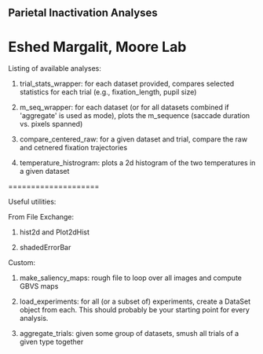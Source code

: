 ## Parietal Inactivation Analyses
# Eshed Margalit, Moore Lab

Listing of available analyses:

1. trial_stats_wrapper: for each dataset provided, compares selected statistics for each trial (e.g., fixation_length, pupil size)

2. m_seq_wrapper: for each dataset (or for all datasets combined if 'aggregate' is used as mode), plots the m_sequence (saccade duration vs. pixels spanned)

3. compare_centered_raw: for a given dataset and trial, compare the raw and cetnered fixation trajectories

4. temperature_histrogram: plots a 2d histogram of the two temperatures in a given dataset

====================

Useful utilities:

From File Exchange:

1. hist2d and Plot2dHist

2. shadedErrorBar

Custom:

1. make_saliency_maps: rough file to loop over all images and compute GBVS maps

2. load_experiments: for all (or a subset of) experiments, create a DataSet object from each. This should probably be your starting point for every analysis.

3. aggregate_trials: given some group of datasets, smush all trials of a given type together
